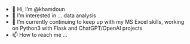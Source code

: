 - 👋 Hi, I’m @khamdoun
- 👀 I’m interested in ... data analysis
- 🌱 I’m currently continuing to keep up with my MS Excel skills, working on Python3 with Flask and ChatGPT/OpenAI projects
- 📫 How to reach me ...

<!---
khamdoun/khamdoun is a ✨ special ✨ repository because its `README.md` (this file) appears on your GitHub profile.
You can click the Preview link to take a look at your changes.
--->
